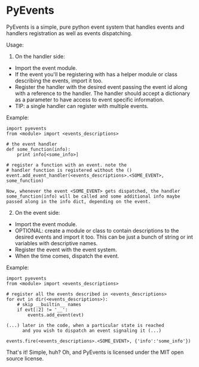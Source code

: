 PyEvents
========

PyEvents is a simple, pure python event system that handles events and handlers registration as well as events dispatching.

Usage:

1) On the handler side:
- Import the event module.
- If the event you'll be registering with has a helper module or class describing the events, import it too.
- Register the handler with the desired event passing the event id along with a reference to the handler. The handler should accept a dictionary as a parameter to have access to event specific information.
- TIP: a single handler can register with multiple events.

Example:

    import pyevents
    from <module> import <events_descriptions>

    # the event handler
    def some_function(info):
        print info[<some_info>]

    # register a function with an event. note the
    # handler function is registered without the ()
    event.add_event_handler(<events_descriptions>.<SOME_EVENT>, some_function)

    Now, whenever the event <SOME_EVENT> gets dispatched, the handler
    some_function(info) will be called and some additional info maybe
    passed along in the info dict, depending on the event.

2) On the event side:
- Import the event module.
- OPTIONAL: create a module or class to contain descriptions to the desired events and import it too. This can be just a bunch of string or int variables with descriptive names.
- Register the event with the event system.
- When the time comes, dispatch the event.

Example:

    import pyevents
    from <module> import <events_descriptions>

    # register all the events described in <events_descriptions>
    for evt in dir(<events_descriptions>):
        # skip __builtin__ names
        if evt[:2] != '__':
            events.add_event(evt)

    (...) later in the code, when a particular state is reached
          and you wish to dispatch an event signaling it (...)

    events.fire(<events_descriptions>.<SOME_EVENT>, {'info':'some_info'})

That's it! Simple, huh? Oh, and PyEvents is licensed under the MIT open source license.